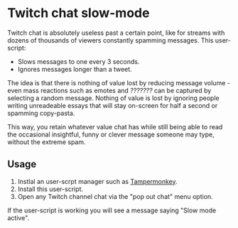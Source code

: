 # Twitch chat slow-mode

Twitch chat is absolutely useless past a certain point, like for streams with dozens of thousands of viewers constantly spamming messages. This user-script:

- Slows messages to one every 3 seconds.
- Ignores messages longer than a tweet.

The idea is that there is nothing of value lost by reducing message volume - even mass reactions such as emotes and *???????* can be captured by selecting a random message. Nothing of value is lost by ignoring people writing unreadeable essays that will stay on-screen for half a second or spamming copy-pasta.

This way, you retain whatever value chat has while still being able to read the occasional insightful, funny or clever message someone may type, without the extreme spam.

## Usage

1. Instlal an user-scrpt manager such as [Tampermonkey](https://www.tampermonkey.net/).
2. Install this user-script.
3. Open any Twitch channel chat via the "pop out chat" menu option.

If the user-script is working you will see a message saying "Slow mode active".
